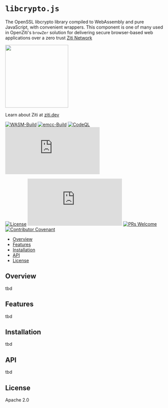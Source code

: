 
`libcrypto.js`
==============

The OpenSSL libcrypto library compiled to WebAssembly and pure JavaScript, with convenient wrappers.
This component is one of many used in OpenZiti's `browZer` solution for delivering secure browser-based 
web applications over a zero trust [Ziti Network](https://ziti.dev/about)

<img src="https://ziti.dev/wp-content/uploads/2020/02/ziti.dev_.logo_.png" width="200" />

Learn about Ziti at [ziti.dev](https://ziti.dev)


[![WASM-Build](https://github.com/openziti/libcrypto.js/workflows/Build-OpenSSL-WASM/badge.svg?branch=main)]()
[![emcc-Build](https://github.com/openziti/libcrypto.js/workflows/Build-emcc-Container/badge.svg?branch=main)]()
[![CodeQL](https://github.com/openziti/libcrypto.js/workflows/CodeQL/badge.svg?branch=main)]()
[![Issues](https://img.shields.io/github/issues-raw/openziti/libcrypto.js)]()

[![License](https://img.shields.io/badge/License-Apache%202.0-blue.svg)](https://opensource.org/licenses/Apache-2.0)
[![LOC](https://img.shields.io/tokei/lines/github/openziti/libcrypto.js)]()
[![PRs Welcome](https://img.shields.io/badge/PRs-welcome-brightgreen.svg?style=rounded)](CONTRIBUTING.md)
[![Contributor Covenant](https://img.shields.io/badge/Contributor%20Covenant-v2.0%20adopted-ff69b4.svg)](CODE_OF_CONDUCT.md)



<!-- TOC -->

- [Overview](#overview)
- [Features](#features)
- [Installation](#installation)
- [API](#api)
- [License](#license)

<!-- /TOC -->


## Overview

tbd

## Features

tbd

## Installation

tbd

## API

tbd

## License

Apache 2.0



[npm-image]: https://flat.badgen.net/npm/v/@openziti/ziti-sdk-js
[npm-url]: https://www.npmjs.com/package/@openziti/ziti-sdk-js
[install-size-image]: https://flat.badgen.net/packagephobia/install/@openziti/ziti-sdk-js
[install-size-url]: https://packagephobia.now.sh/result?p=@openziti/ziti-sdk-js
